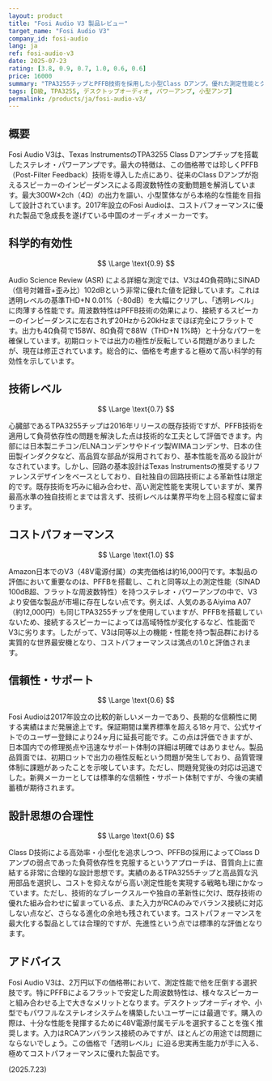 ```yaml
---
layout: product
title: "Fosi Audio V3 製品レビュー"
target_name: "Fosi Audio V3"
company_id: fosi-audio
lang: ja
ref: fosi-audio-v3
date: 2025-07-23
rating: [3.8, 0.9, 0.7, 1.0, 0.6, 0.6]
price: 16000
summary: "TPA3255チップとPFFB技術を採用した小型Class Dアンプ。優れた測定性能とクラス最高のコストパフォーマンスを両立"
tags: [D級, TPA3255, デスクトップオーディオ, パワーアンプ, 小型アンプ]
permalink: /products/ja/fosi-audio-v3/
---
```

## 概要

Fosi Audio V3は、Texas InstrumentsのTPA3255 Class Dアンプチップを搭載したステレオ・パワーアンプです。最大の特徴は、この価格帯では珍しくPFFB（Post-Filter Feedback）技術を導入した点にあり、従来のClass Dアンプが抱えるスピーカーのインピーダンスによる周波数特性の変動問題を解消しています。最大300W×2ch（4Ω）の出力を謳い、小型筐体ながら本格的な性能を目指して設計されています。2017年設立のFosi Audioは、コストパフォーマンスに優れた製品で急成長を遂げている中国のオーディオメーカーです。

## 科学的有効性

$$ \Large \text{0.9} $$

Audio Science Review (ASR) による詳細な測定では、V3は4Ω負荷時にSINAD（信号対雑音+歪み比）102dBという非常に優れた値を記録しています。これは透明レベルの基準THD+N 0.01%（-80dB）を大幅にクリアし、「透明レベル」に肉薄する性能です。周波数特性はPFFB技術の効果により、接続するスピーカーのインピーダンスに左右されず20Hzから20kHzまでほぼ完全にフラットです。出力も4Ω負荷で158W、8Ω負荷で88W（THD+N 1%時）と十分なパワーを確保しています。初期ロットでは出力の極性が反転している問題がありましたが、現在は修正されています。総合的に、価格を考慮すると極めて高い科学的有効性を示しています。

## 技術レベル

$$ \Large \text{0.7} $$

心臓部であるTPA3255チップは2016年リリースの既存技術ですが、PFFB技術を適用して負荷依存性の問題を解決した点は技術的な工夫として評価できます。内部には日本製ニチコン/ELNAコンデンサやドイツ製WIMAコンデンサ、日本の住田製インダクタなど、高品質な部品が採用されており、基本性能を高める設計がなされています。しかし、回路の基本設計はTexas Instrumentsの推奨するリファレンスデザインをベースとしており、自社独自の回路技術による革新性は限定的です。既存技術を巧みに組み合わせ、高い測定性能を実現していますが、業界最高水準の独自技術とまでは言えず、技術レベルは業界平均を上回る程度に留まります。

## コストパフォーマンス

$$ \Large \text{1.0} $$

Amazon日本でのV3（48V電源付属）の実売価格は約16,000円です。本製品の評価において重要なのは、PFFBを搭載し、これと同等以上の測定性能（SINAD 100dB超、フラットな周波数特性）を持つステレオ・パワーアンプの中で、V3より安価な製品が市場に存在しない点です。例えば、人気のあるAiyima A07（約12,000円）も同じTPA3255チップを使用していますが、PFFBを搭載していないため、接続するスピーカーによっては高域特性が変化するなど、性能面でV3に劣ります。したがって、V3は同等以上の機能・性能を持つ製品群における実質的な世界最安機となり、コストパフォーマンスは満点の1.0と評価されます。

## 信頼性・サポート

$$ \Large \text{0.6} $$

Fosi Audioは2017年設立の比較的新しいメーカーであり、長期的な信頼性に関する実績はまだ発展途上です。保証期間は業界標準を超える18ヶ月で、公式サイトでのユーザー登録により24ヶ月に延長可能です。この点は評価できますが、日本国内での修理拠点や迅速なサポート体制の詳細は明確ではありません。製品品質面では、初期ロットで出力の極性反転という問題が発生しており、品質管理体制に課題があったことを示唆しています。ただし、問題発覚後の対応は迅速でした。新興メーカーとしては標準的な信頼性・サポート体制ですが、今後の実績蓄積が期待されます。

## 設計思想の合理性

$$ \Large \text{0.6} $$

Class D技術による高効率・小型化を追求しつつ、PFFBの採用によってClass Dアンプの弱点であった負荷依存性を克服するというアプローチは、音質向上に直結する非常に合理的な設計思想です。実績のあるTPA3255チップと高品質な汎用部品を選択し、コストを抑えながら高い測定性能を実現する戦略も理にかなっています。ただし、技術的なブレークスルーや独自の革新性に欠け、既存技術の優れた組み合わせに留まっている点、また入力がRCAのみでバランス接続に対応しない点など、さらなる進化の余地も残されています。コストパフォーマンスを最大化する製品としては合理的ですが、先進性という点では標準的な評価となります。

## アドバイス

Fosi Audio V3は、2万円以下の価格帯において、測定性能で他を圧倒する選択肢です。特にPFFBによるフラットで安定した周波数特性は、様々なスピーカーと組み合わせる上で大きなメリットとなります。デスクトップオーディオや、小型でもパワフルなステレオシステムを構築したいユーザーには最適です。購入の際は、十分な性能を発揮するために48V電源付属モデルを選択することを強く推奨します。入力はRCAアンバランス接続のみですが、ほとんどの用途では問題にならないでしょう。この価格で「透明レベル」に迫る忠実再生能力が手に入る、極めてコストパフォーマンスに優れた製品です。

(2025.7.23)
